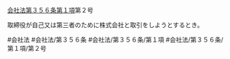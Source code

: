 [会社法第３５６条第１項](会社法＿＿＿＿第３５６条第１項)第２号

取締役が自己又は第三者のために株式会社と取引をしようとするとき。


#会社法
#会社法/第３５６条
#会社法/第３５６条/第１項
#会社法/第３５６条/第１項/第２号
